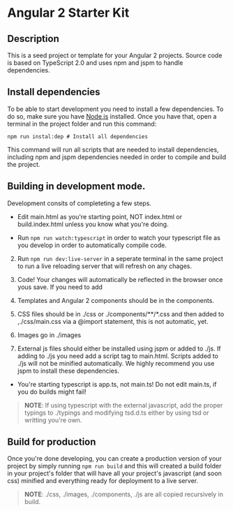 # Angular 2 Starter Kit

## Description 

This is a seed project or template for your Angular 2 projects. Source code is based on TypeScript 2.0 and uses npm and jspm to handle dependencies. 

## Install dependencies

To be able to start development you need to install a few dependencies. To do so, make sure you have [Node.js](http://nodejs.org) installed. Once you have that, open a terminal in the project folder and run this command:

`npm run instal:dep # Install all dependencies`

This command will run all scripts that are needed to install dependencies, including npm and jspm dependencies needed in order to compile and build the project.

## Building in development mode.

Development consits of completeting a few steps.

* Edit main.html as you're starting point, NOT index.html or build.index.html unless you know what you're doing.

* Run `npm run watch:typescript` in order to watch your typescript file as you develop in order to automatically compile code.
2. Run `npm run dev:live-server` in a seperate terminal in the same project to run a live reloading server that will refresh on any chages.
3. Code! Your changes will automatically be reflected in the browser once yous save. If you need to add
4. Templates and Angular 2 components should be in the components.

5. CSS files should be in ./css or ./components/**/*.css and then added to ,./css/main.css via a @import statement, this is not automatic, yet.

6. Images go in ./images

7. External js files should either be installed using jspm or added to ./js. If adding to ./js you need add a script tag to main.html. Scripts added to ./js will not be minified automatically. We highly recommend you use jspm to install these dependencies.

* You're starting typescript is app.ts, not main.ts! Do not edit main.ts, if you do builds might fail!

> **NOTE**: If using typescript with the external javascript, add the proper typings to ./typings and modifying tsd.d.ts either by using tsd or writting you're own.


## Build for production

Once you're done developing, you can create a production version of your project by simply running `npm run build` and this will created a build folder in your project's folder that will have all your project's javascript (and soon css) minified and everything ready for deployment to a live server.

> **NOTE**: ./css, ./images, ./components, ./js are all copied recursively in build.